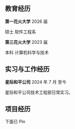 ## 教育经历

**第一花火大学** 2026 届

硕士 软件工程系

**第三花火大学** 2023 届

本科 计算机科学与技术

## 实习与工作经历

**星际和平公司** 2024 年 7 月 至今

星际和平公司技术工程部日常实习。

## 项目经历

下面已 Pin
